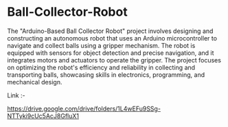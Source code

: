 # Ball-Collector-Robot
The "Arduino-Based Ball Collector Robot" project involves designing and constructing an autonomous robot that uses an Arduino microcontroller to navigate and collect balls using a gripper mechanism. The robot is equipped with sensors for object detection and precise navigation, and it integrates motors and actuators to operate the gripper. The project focuses on optimizing the robot's efficiency and reliability in collecting and transporting balls, showcasing skills in electronics, programming, and mechanical design.

Link :-

https://drive.google.com/drive/folders/1L4wEFu9SSg-NTTyki9cUc5AcJ8GfluX1


